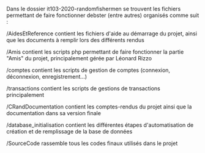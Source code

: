 

Dans le dossier it103-2020-randomfishermen se trouvent les fichiers permettant de faire fonctionner debster (entre autres) organisés comme suit :

/AidesEtReference contient les fichiers d'aide au démarrage du projet, ainsi que les documents à remplir lors des différents rendus

/Amis contient les scripts php permettant de faire fonctionner la partie "Amis" du projet, principalement gérée par Léonard Rizzo

/comptes contient les scripts de gestion de comptes (connexion, déconnexion, enregistrement...) 

/transactions contient les scripts de gestions de transactions principalement 

/CRandDocumentation contient les comptes-rendus du projet ainsi que la documentation dans sa version finale

/database_initialisation contient les différentes étapes d'automatisation de création et de remplissage de la base de données

/SourceCode rassemble tous les codes finaux utilisés dans le projet
